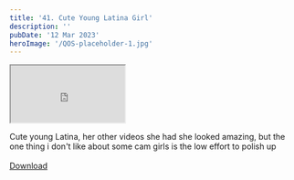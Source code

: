 ```yaml
---
title: '41. Cute Young Latina Girl'
description: ''
pubDate: '12 Mar 2023'
heroImage: '/QOS-placeholder-1.jpg'
---
```

<iframe src="https://drive.google.com/file/d/1JlSmY19sHgRkW4IbR_qCL6fmy1POBZ3F/preview" width="200" height="100" allow="autoplay" allowfullscreen="allowfullscreen"></iframe>

Cute young Latina, her other videos she had she looked amazing, but the one thing i don't like about some cam girls is the low effort to polish up
<br>
<br>
<a class="read_more" href="https://drive.google.com/file/d/1JlSmY19sHgRkW4IbR_qCL6fmy1POBZ3F/view?usp=sharing">Download</a>